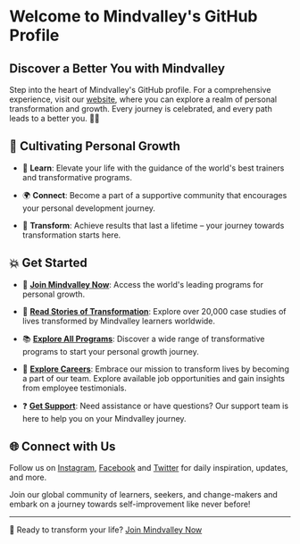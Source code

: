 # Welcome to Mindvalley's GitHub Profile

## Discover a Better You with Mindvalley

Step into the heart of Mindvalley's GitHub profile. For a comprehensive experience, visit our [website](https://www.mindvalley.com), where you can explore a realm of personal transformation and growth. Every journey is celebrated, and every path leads to a better you. 🌱🚀


## 🌱 Cultivating Personal Growth

- 🌟 **Learn**: Elevate your life with the guidance of the world's best trainers and transformative programs.

- 🌍 **Connect**: Become a part of a supportive community that encourages your personal development journey.

- 🚀 **Transform**: Achieve results that last a lifetime – your journey towards transformation starts here.

## 💥 Get Started

- 🌈 **[Join Mindvalley Now](https://www.mindvalley.com/membership?itm_source=mv.com&itm_campaign=qaap_evergreen&otag=mv.com_qaap)**: Access the world's leading programs for personal growth.

- 📖 **[Read Stories of Transformation](https://stories.mindvalley.com/)**: Explore over 20,000 case studies of lives transformed by Mindvalley learners worldwide.

- 📚 **[Explore All Programs](https://www.mindvalley.com/programs)**: Discover a wide range of transformative programs to start your personal growth journey.

- 💼 **[Explore Careers](https://careers.mindvalley.com/)**: Embrace our mission to transform lives by becoming a part of our team. Explore available job opportunities and gain insights from employee testimonials.

- ❓ **[Get Support](https://support.mindvalley.com/)**: Need assistance or have questions? Our support team is here to help you on your Mindvalley journey. 

## 🌐 Connect with Us

Follow us on [Instagram](https://www.instagram.com/mindvalley/), [Facebook](https://facebook.com/mindvalley) and [Twitter](https://twitter.com/mindvalley) for daily inspiration, updates, and more.

Join our global community of learners, seekers, and change-makers and embark on a journey towards self-improvement like never before!

---

🚀 Ready to transform your life? [Join Mindvalley Now](https://www.mindvalley.com/membership?itm_source=mv.com&itm_campaign=qaap_evergreen&otag=mv.com_qaap)
